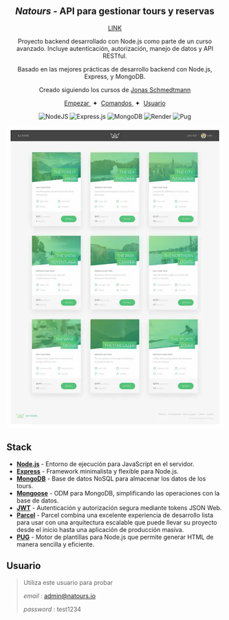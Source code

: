 <div align="center">

<h2>
    <em>Natours</em> - API para gestionar tours y reservas
</h2>
<a href='https://natours-update-cursenode.onrender.com'>LINK</a>
<p>
Proyecto backend desarrollado con Node.js como parte de un curso avanzado. Incluye autenticación, autorización, manejo de datos y API RESTful.
</p>
<p>
Basado en las mejores prácticas de desarrollo backend con Node.js, Express, y MongoDB.
</p>

<p> Creado siguiendo los cursos de <a href="https://codingheroes.io/">Jonas Schmedtmann</a>
</p>

</div>

<div align="center">
    <a href="#empezar">
        Empezar
    </a>
    <span>&nbsp;✦&nbsp;</span>
    <a href="#comandos">
        Comandos
    </a>
    <span>&nbsp;✦&nbsp;</span>
    <a href="#usuario">
        Usuario
    </a>
</div>

<p></p>

<div align="center">

![NodeJS](https://img.shields.io/badge/node.js-6DA55F?style=for-the-badge&logo=node.js&logoColor=white)
![Express.js](https://img.shields.io/badge/express.js-%23404d59.svg?style=for-the-badge&logo=express&logoColor=%2361DAFB)
![MongoDB](https://img.shields.io/badge/MongoDB-%234ea94b.svg?style=for-the-badge&logo=mongodb&logoColor=white)
![Render](https://img.shields.io/badge/Render-%46E3B7.svg?style=for-the-badge&logo=render&logoColor=white)
![Pug](https://img.shields.io/badge/Pug-FFF?style=for-the-badge&logo=pug&logoColor=A86454)

</div>
<div align='center'>
<img src="portada.webp"/>
</div>

## Stack

- [**Node.js**](https://nodejs.org/) - Entorno de ejecución para JavaScript en el servidor.
- [**Express**](https://expressjs.com/) - Framework minimalista y flexible para Node.js.
- [**MongoDB**](https://www.mongodb.com/) - Base de datos NoSQL para almacenar los datos de los tours.
- [**Mongoose**](https://mongoosejs.com/) - ODM para MongoDB, simplificando las operaciones con la base de datos.
- [**JWT**](https://jwt.io/) - Autenticación y autorización segura mediante tokens JSON Web.
- [**Parcel**](https://parceljs.org/) - Parcel combina una excelente experiencia de desarrollo lista para usar con una arquitectura escalable que puede llevar su proyecto desde el inicio hasta una aplicación de producción masiva.
- [**PUG**](https://pugjs.org/) - Motor de plantillas para Node.js que permite generar HTML de manera sencilla y eficiente.

## Usuario

> Utiliza este usuario para probar
>
> <em>email</em> : admin@natours.io
>
> <em>password</em> : test1234
